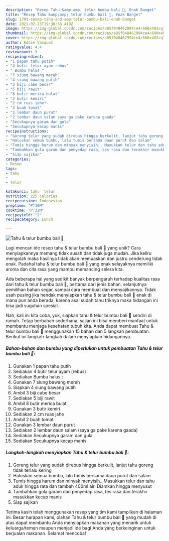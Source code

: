 ```yaml
---
description: "Resep Tahu &amp;amp; telur bumbu bali 🍅, Enak Banget"
title: "Resep Tahu &amp;amp; telur bumbu bali 🍅, Enak Banget"
slug: 1791-resep-tahu-and-amp-telur-bumbu-bali-enak-banget
date: 2021-02-23T19:38:56.419Z
image: https://img-global.cpcdn.com/recipes/a85f048462994ce4/680x482cq70/tahu-telur-bumbu-bali-foto-resep-utama.jpg
thumbnail: https://img-global.cpcdn.com/recipes/a85f048462994ce4/680x482cq70/tahu-telur-bumbu-bali-foto-resep-utama.jpg
cover: https://img-global.cpcdn.com/recipes/a85f048462994ce4/680x482cq70/tahu-telur-bumbu-bali-foto-resep-utama.jpg
author: Eddie Vasquez
ratingvalue: 4.4
reviewcount: 3
recipeingredient:
- "1 papan tahu putih"
- "4 butir telur ayam rebus"
- " Bumbu halus "
- "7 siung bawang merah"
- "4 siung bawang putih"
- "3 biji cabe besar"
- "5 biji rawit"
- "8 butir merica bulat"
- "3 butir kemiri"
- "2 cm ruas jahe"
- "2 buah tomat"
- "3 lembar daun purut"
- "2 lembar daun salam saya ga pake karena gaada"
- "Secukupnya garam dan gula"
- "Secukupnya kecap manis"
recipeinstructions:
- "Goreng telur yang sudah direbus hingga berkulit, lanjut tahu goreng tidak terlalu kering"
- "Haluskan semua bumbu, lalu tumis bersama daun purut dan salam"
- "Tumis hingga harum dan minyak menyisih.. Masukkan telur dan tahu aduk hingga rata dan tambah 400ml air. Diamkan hingga menyusut"
- "Tambahkan gula garam dan penyedap rasa, tes rasa dan terakhir masukkan kecap manis"
- "Siap sajikan"
categories:
- Resep
tags:
- tahu
- 
- telur

katakunci: tahu  telur 
nutrition: 225 calories
recipecuisine: Indonesian
preptime: "PT30M"
cooktime: "PT32M"
recipeyield: "2"
recipecategory: Lunch

---
```



![Tahu &amp; telur bumbu bali 🍅](https://img-global.cpcdn.com/recipes/a85f048462994ce4/680x482cq70/tahu-telur-bumbu-bali-foto-resep-utama.jpg)

Lagi mencari ide resep tahu &amp; telur bumbu bali 🍅 yang unik? Cara menyiapkannya memang tidak susah dan tidak juga mudah. Jika keliru mengolah maka hasilnya tidak akan memuaskan dan justru cenderung tidak enak. Padahal tahu &amp; telur bumbu bali 🍅 yang enak selayaknya memiliki aroma dan cita rasa yang mampu memancing selera kita.

Ada beberapa hal yang sedikit banyak berpengaruh terhadap kualitas rasa dari tahu &amp; telur bumbu bali 🍅, pertama dari jenis bahan, selanjutnya pemilihan bahan segar, sampai cara membuat dan menyajikannya. Tidak usah pusing jika hendak menyiapkan tahu &amp; telur bumbu bali 🍅 enak di mana pun anda berada, karena asal sudah tahu triknya maka hidangan ini bisa jadi suguhan spesial.




Nah, kali ini kita coba, yuk, siapkan tahu &amp; telur bumbu bali 🍅 sendiri di rumah. Tetap berbahan sederhana, sajian ini bisa memberi manfaat untuk membantu menjaga kesehatan tubuh kita. Anda dapat membuat Tahu &amp; telur bumbu bali 🍅 menggunakan 15 bahan dan 5 langkah pembuatan. Berikut ini langkah-langkah dalam menyiapkan hidangannya.

<!--inarticleads1-->

##### Bahan-bahan dan bumbu yang diperlukan untuk pembuatan Tahu &amp; telur bumbu bali 🍅:

1. Gunakan 1 papan tahu putih
1. Sediakan 4 butir telur ayam (rebus)
1. Sediakan  Bumbu halus :
1. Gunakan 7 siung bawang merah
1. Siapkan 4 siung bawang putih
1. Ambil 3 biji cabe besar
1. Sediakan 5 biji rawit
1. Ambil 8 butir merica bulat
1. Gunakan 3 butir kemiri
1. Sediakan 2 cm ruas jahe
1. Ambil 2 buah tomat
1. Gunakan 3 lembar daun purut
1. Sediakan 2 lembar daun salam (saya ga pake karena gaada)
1. Sediakan Secukupnya garam dan gula
1. Sediakan Secukupnya kecap manis




<!--inarticleads2-->

##### Langkah-langkah menyiapkan Tahu &amp; telur bumbu bali 🍅:

1. Goreng telur yang sudah direbus hingga berkulit, lanjut tahu goreng tidak terlalu kering
1. Haluskan semua bumbu, lalu tumis bersama daun purut dan salam
1. Tumis hingga harum dan minyak menyisih.. Masukkan telur dan tahu aduk hingga rata dan tambah 400ml air. Diamkan hingga menyusut
1. Tambahkan gula garam dan penyedap rasa, tes rasa dan terakhir masukkan kecap manis
1. Siap sajikan




Terima kasih telah menggunakan resep yang tim kami tampilkan di halaman ini. Besar harapan kami, olahan Tahu &amp; telur bumbu bali 🍅 yang mudah di atas dapat membantu Anda menyiapkan makanan yang menarik untuk keluarga/teman maupun menjadi ide bagi Anda yang berkeinginan untuk berjualan makanan. Selamat mencoba!
